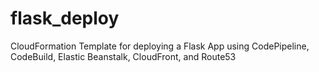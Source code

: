 # flask_deploy
CloudFormation Template for deploying a Flask App using CodePipeline, CodeBuild, Elastic Beanstalk, CloudFront, and Route53
